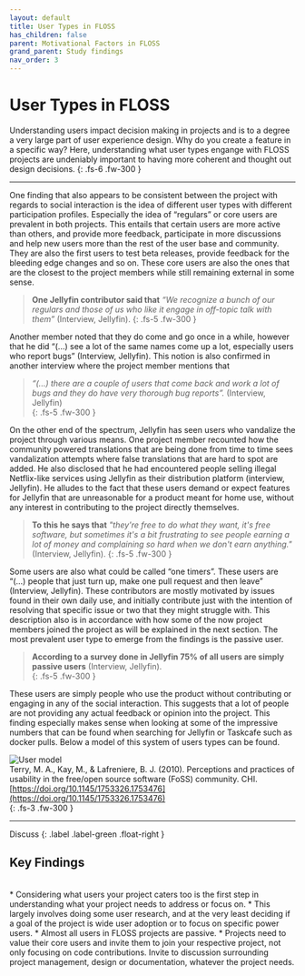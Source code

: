 ```yaml
---
layout: default
title: User Types in FLOSS
has_children: false
parent: Motivational Factors in FLOSS
grand_parent: Study findings
nav_order: 3
---
```


# User Types in FLOSS

Understanding users impact decision making in projects and is to a degree a very large part of user experience design. Why do you create a feature in a specific way? Here, understanding what user types engange with FLOSS projects are undeniably important to having more coherent and thought out design decisions. 
{: .fs-6 .fw-300 }

---

One finding that also appears to be consistent between the project with regards to social interaction is the idea of different user types with different participation profiles. Especially the idea of “regulars” or core users are prevalent in both projects. This entails that certain users are more active than others, and provide more feedback, participate in more discussions and help new users more than the rest of the user base and community. They are also the first users to test beta releases, provide feedback for the bleeding edge changes and so on. These core users are also the ones that are the closest to the project members while still remaining external in some sense. 

> **One Jellyfin contributor said that** *“We recognize a bunch of our regulars and those of us who like it engage in off-topic talk with them”* (Interview, Jellyfin). 
{: .fs-5 .fw-300 }

Another member noted that they do come and go once in a while, however that he did “(...) see a lot of the same names come up a lot, especially users who report bugs” (Interview, Jellyfin). This notion is also confirmed in another interview where the project member mentions that   
> *“(...) there are a couple of users that come back and work a lot of bugs and they do have very thorough bug reports”.* (Interview, Jellyfin)  
{: .fs-5 .fw-300 }

On the other end of the spectrum, Jellyfin has seen users who vandalize the project through various means. One project member recounted how the community powered translations that are being done from time to time sees vandalization attempts where false translations that are hard to spot are added. He also disclosed that he had encountered people selling illegal Netflix-like services using Jellyfin as their distribution platform (interview, Jellyfin). He alludes to the fact that these users demand or expect features for Jellyfin that are unreasonable for a product meant for home use, without any interest in contributing to the project directly themselves.  

> **To this he says that** *"they're free to do what they want, it's free software, but sometimes it's a bit frustrating to see people earning a lot of money and complaining so hard when we don't earn anything."* (Interview, Jellyfin). 
{: .fs-5 .fw-300 } 

Some users are also what could be called “one timers”. These users are  “(...) people that just turn up, make one pull request and then leave” (Interview, Jellyfin). These contributors are mostly motivated by issues found in their own daily use, and initially contribute just with the intention of resolving that specific issue or two that they might struggle with. This description also is in accordance with how some of the now project members joined the project as will be explained in the next section.
The most prevalent user type to emerge from the findings is the passive user.  

> **According to a survey done in Jellyfin 75% of all users are simply passive users** (Interview, Jellyfin).  
{: .fs-5 .fw-300 }

 These users are simply people who use the product without contributing or engaging in any of the social interaction. This suggests that a lot of people are not providing any actual feedback or opinion into the project. This finding especially makes sense when looking at some of the impressive numbers that can be found when searching for Jellyfin or Taskcafe such as docker pulls. Below a model of this system of users types can be found.

 ![User model](/FLOSSUX/images/usertypes.png)  
 Terry, M. A., Kay, M., & Lafreniere, B. J. (2010). Perceptions and practices of usability in the free/open source software (FoSS) community. CHI. [https://doi.org/10.1145/1753326.1753476](https://doi.org/10.1145/1753326.1753476)  
 {: .fs-3 .fw-300 }  

 ---

 Discuss 
{: .label .label-green .float-right }
## Key Findings
<br/>
* Considering what users your project caters too is the first step in understanding what your project needs to address or focus on.
    * This largely involves doing some user research, and at the very least deciding if a goal of the project is wide user adoption or to focus on specific power users.
* Almost all users in FLOSS projects are passive.
* Projects need to value their core users and invite them to join your respective project, not only focusing on code contributions. Invite to discussion surrounding project management, design or documentation, whatever the project needs.